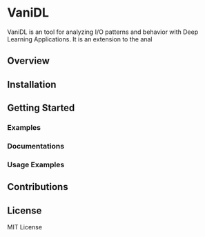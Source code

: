 # VaniDL

VaniDL is an tool for analyzing I/O patterns and behavior with Deep Learning Applications. It is an extension to the anal

## Overview

## Installation

## Getting Started

### Examples

### Documentations

### Usage Examples

## Contributions

## License

MIT License
<!--stackedit_data:
eyJoaXN0b3J5IjpbLTE2MzMzMjgzMjUsLTE0Mjg0MjcyMDIsMT
A5NzM3MjU5OCwyNTY0OTIyOTQsMTg0OTE4NDUyNF19
-->